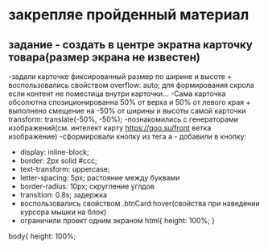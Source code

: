 # закрепляе пройденный материал
## задание - создать в центре экратна карточку товара(размер экрана не известен)
 -задали карточке фиксированный размер по ширине и высоте + воспользовались свойством overflow: auto; для формирования скрола если контент не поместица внутри карточки...
 -Сама карточка обсолютна спозиционированна 50% от верха и 50% от левого края + выполнено смещение на -50% от ширины и высоты самой карточки transform: translate(-50%, -50%);
 -познакомились с генераторами изображений(см. интелект карту https://goo.su/front ветка изображение)
 -сформировали кнопку из тега а - добавили в кнопку:
  - display: inline-block; 
  - border: 2px solid #ccc;
  - text-transform: uppercase;
  - letter-spacing: 5px; растояние между буквами
  - border-radius: 10px; скругление углдов
  - transition: 0.8s; задержка
  - воспользовались свойством .btnCard:hover(свойства при наведении курсора мышки на блок)
  - ограничили проект одним экраном
html{
    height: 100%;
}

body{
    height: 100%;
